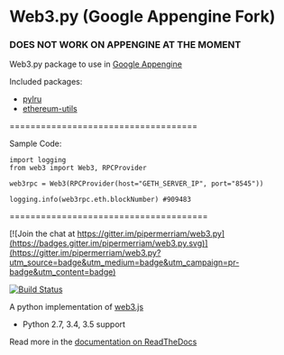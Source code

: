 # Web3.py (Google Appengine Fork)

### DOES NOT WORK ON APPENGINE AT THE MOMENT

Web3.py package to use in [Google Appengine](https://cloud.google.com/appengine/docs/python/)

Included packages:

* [pylru](https://github.com/mozilla/positron/blob/master/python/pylru/pylru.py)
* [ethereum-utils](https://github.com/pipermerriam/ethereum-utils)

====================================

Sample Code:

```
import logging
from web3 import Web3, RPCProvider

web3rpc = Web3(RPCProvider(host="GETH_SERVER_IP", port="8545")) 

logging.info(web3rpc.eth.blockNumber) #909483
```


======================================

[![Join the chat at https://gitter.im/pipermerriam/web3.py](https://badges.gitter.im/pipermerriam/web3.py.svg)](https://gitter.im/pipermerriam/web3.py?utm_source=badge&utm_medium=badge&utm_campaign=pr-badge&utm_content=badge)

[![Build Status](https://travis-ci.org/pipermerriam/web3.py.png)](https://travis-ci.org/pipermerriam/web3.py)
   

A python implementation of [web3.js](https://github.com/ethereum/web3.js)

* Python 2.7, 3.4, 3.5 support

Read more in the [documentation on ReadTheDocs](http://web3py.readthedocs.io/)
